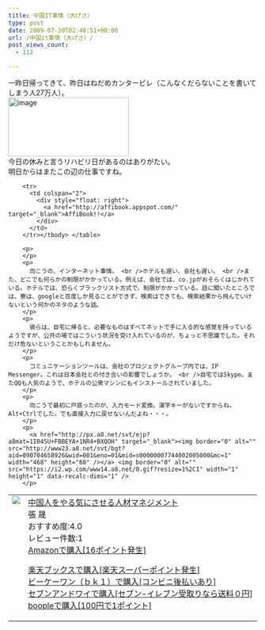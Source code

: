 ```yaml
---
title: 中国IT事情（大げさ）
type: post
date: 2009-07-20T02:48:51+00:00
url: /中国it事情（大げさ）/
post_views_count:
  - 112

---
```

一昨日帰ってきて、昨日はねだめカンタービレ（こんなくだらないことを書いてしまう人27万人）。  
[<img style="border-right-width: 0px; display: inline; border-top-width: 0px; border-bottom-width: 0px; border-left-width: 0px" title="image" border="0" alt="image" src="https://i2.wp.com/jqinglong.html.xdomain.jp/bimg/image_thumb_21.png?resize=244%2C119" width="244" height="119" data-recalc-dims="1" />][1]  
今日の休みと言うリハビリ日があるのはありがたい。  
明日からはまたこの辺の仕事ですね。 

<table>
  <tr>
    <td style="vertical-align: top">
      <a href="http://www.amazon.co.jp/%E4%B8%AD%E5%9B%BD%E4%BA%BA%E3%82%92%E3%82%84%E3%82%8B%E6%B0%97%E3%81%AB%E3%81%95%E3%81%9B%E3%82%8B%E4%BA%BA%E6%9D%90%E3%83%9E%E3%83%8D%E3%82%B8%E3%83%A1%E3%83%B3%E3%83%88-%E5%BC%B5-%E6%99%9F/dp/4478440484%3FSubscriptionId%3D1JWQWN8E4Z5TR27962G2%26tag%3Dgaeaffibook-22%26linkCode%3Dxm2%26camp%3D2025%26creative%3D165953%26creativeASIN%3D4478440484" target="_blank"><img style="border-bottom-style: none; border-right-style: none; border-top-style: none; border-left-style: none" src="https://i2.wp.com/ecx.images-amazon.com/images/I/51ZXRKRE2DL._SL160_.jpg" data-recalc-dims="1" /> </a>
    </td>
    <td style="vertical-align: top">
      <a href="http://www.amazon.co.jp/%E4%B8%AD%E5%9B%BD%E4%BA%BA%E3%82%92%E3%82%84%E3%82%8B%E6%B0%97%E3%81%AB%E3%81%95%E3%81%9B%E3%82%8B%E4%BA%BA%E6%9D%90%E3%83%9E%E3%83%8D%E3%82%B8%E3%83%A1%E3%83%B3%E3%83%88-%E5%BC%B5-%E6%99%9F/dp/4478440484%3FSubscriptionId%3D1JWQWN8E4Z5TR27962G2%26tag%3Dgaeaffibook-22%26linkCode%3Dxm2%26camp%3D2025%26creative%3D165953%26creativeASIN%3D4478440484" target="_blank">中国人をやる気にさせる人材マネジメント </a> <br />張 晟 <br />おすすめ度:4.0 <br />レビュー件数:1 <br /><a href="http://www.amazon.co.jp/%E4%B8%AD%E5%9B%BD%E4%BA%BA%E3%82%92%E3%82%84%E3%82%8B%E6%B0%97%E3%81%AB%E3%81%95%E3%81%9B%E3%82%8B%E4%BA%BA%E6%9D%90%E3%83%9E%E3%83%8D%E3%82%B8%E3%83%A1%E3%83%B3%E3%83%88-%E5%BC%B5-%E6%99%9F/dp/4478440484%3FSubscriptionId%3D1JWQWN8E4Z5TR27962G2%26tag%3Dgaeaffibook-22%26linkCode%3Dxm2%26camp%3D2025%26creative%3D165953%26creativeASIN%3D4478440484" target="_blank">Amazonで購入[16ポイント発生] </a> </p>
      <p>
        <a href="http://px.a8.net/svt/ejp?a8mat=1HPMBD+EAZZ1U+5WS+C1DUQ&a8ejpredirect=http%3A%2F%2Fsearch.books.rakuten.co.jp%2Fbksearch%2Fdt%3Fg%3D001%26bisbn%3D4478440484" target="_blank">楽天ブックスで購入[楽天スーパーポイント発生]</a> <img border="0" alt="" src="https://i2.wp.com/www12.a8.net/0.gif?resize=1%2C1" width="1" height="1" data-recalc-dims="1" /> <br /><a href="http://px.a8.net/svt/ejp?a8mat=1HRMFS+EEKKOI+10UY+HUKPU&a8ejpredirect=http%3A%2F%2Fwww.bk1.jp%2FkeywordSearchResult%2F%3Fkeyword%3D4478440484%26storeCd%3D1%26searchFlg%3D9%26x%3D43%26y%3D11%26partnerid%3D02a801" target="_blank">ビーケーワン（ｂｋ１）で購入[コンビニ後払いあり]</a> <img border="0" alt="" src="https://i2.wp.com/www12.a8.net/0.gif?resize=1%2C1" width="1" height="1" data-recalc-dims="1" /> <br /><a href="http://click.linksynergy.com/fs-bin/statform?id=aR0TIOX*qAA&offerid=137560&bnid=1490&subid=&subid=0&kword_in=4478440484&oop=on" target="_blank">セブンアンドワイで購入[セブン-イレブン受取りなら送料０円]</a><img border="0" src="http://ad.linksynergy.com/fs-bin/show?id=aR0TIOX*qAA&bids=137560&type=5&subid=0" width="1" height="1" /> <br /><a href="http://click.linksynergy.com/fs-bin/statform?id=aR0TIOX*qAA&offerid=33310&bnid=2&subid=0&ifc=4&ifr=9784478440483" target="_blank">boopleで購入[100円で1ポイント]</a> </td> </tr> 
        
        <tr>
          <td colspan="2">
            <div style="float: right">
              <a href="http://affibook.appspot.com/" target="_blank">AffiBook!!</a>
            </div>
          </td>
        </tr></tbody> </table> 
        
        <p>
        </p>
        <p>
          向こうの、インターネット事情。 <br />ホテルも遅い、会社も遅い。 <br />また、どこでも何らかの制限がかかっている。例えば、会社では、co.jpがおそらくはじかれている。ホテルでは、恐らくブラックリスト方式で、制限がかかっている。話に聞いたところでは、寮は、googleと百度しか見ることができず、検索はできても、検索結果から飛んでいけないという何かのネタのような話。
        </p>
        <p>
          彼らは、自宅に帰ると、必要なものはすべてネットで手に入る的な感覚を持っているようですが、公共の場ではこういう状況を受け入れているのが、ちょっと不思議でした。それだけ危ないということかもしれません。
        </p>
        <p>
          コミュニケーションツールは、会社のプロジェクトグループ内では、IP Messenger。これは日本会社との付き合いの影響でしょうか。 <br />自宅ではSkype。またQQも人気のようで、ホテルの公衆マシンにもインストールされていました。
        </p>
        <p>
          向こうで最初に戸惑ったのが、入力モード変換。漢字キーがないですからね。Alt+Ctrlでした。でも直接入力に戻せないんだよね・・・。
        </p>
        <p>
          <a href="http://px.a8.net/svt/ejp?a8mat=1I045U+FBBEYA+1NR4+BXQOH" target="_blank"><img border="0" alt="" src="http://www23.a8.net/svt/bgt?aid=090704658926&wid=001&eno=01&mid=s00000007744002005000&mc=1" width="468" height="60" /></a> <img border="0" alt="" src="https://i2.wp.com/www14.a8.net/0.gif?resize=1%2C1" width="1" height="1" data-recalc-dims="1" />
        </p>

 [1]: https://i2.wp.com/jqinglong.html.xdomain.jp/bimg/image_21.png